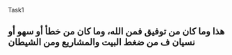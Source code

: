  Task1
## هذا وما كان من توفيق فمن الله، وما كان من خطأ أو سهو أو نسيان ف من ضغط البيت والمشاريع ومن الشيطان
